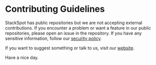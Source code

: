 # Contributing Guidelines

StackSpot has public repositories but we are not accepting external
contributions. If you encounter a problem or want a feature in our public
repositories, please open an issue in the repository. If you have any sensitive
information, follow our [security policy][security-policy].

If you want to suggest something or talk to us, visit our [website][contact-us].

Have a nice day.

[contact-us]: https://www.stackspot.com/contact
[security-policy]: https://github.com/stack-spot/.github/blob/main/SECURITY.md
